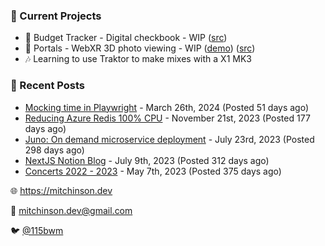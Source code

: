 ### 📌 Current Projects
- 💸 Budget Tracker - Digital checkbook - WIP ([src](https://github.com/bmitchinson/budget-entry))
- 📸 Portals - WebXR 3D photo viewing - WIP ([demo](https://portals.mitchinson.dev/)) ([src](https://github.com/bmitchinson/vr-jpg-viewer-webxr))
- 🎶 Learning to use Traktor to make mixes with a X1 MK3

### 📝 Recent Posts

- [Mocking time in Playwright](https://blog.mitchinson.dev/playwright-mock-time) - March 26th, 2024 (Posted 51 days ago)
- [Reducing Azure Redis 100% CPU](https://blog.mitchinson.dev/redis-cpu) - November 21st, 2023 (Posted 177 days ago)
- [Juno: On demand microservice deployment](https://blog.mitchinson.dev/juno) - July 23rd, 2023 (Posted 298 days ago)
- [NextJS Notion Blog](https://blog.mitchinson.dev/blog-2023) - July 9th, 2023 (Posted 312 days ago)
- [Concerts 2022 - 2023](https://blog.mitchinson.dev/concerts-2023) - May 7th, 2023 (Posted 375 days ago)

🌐 https://mitchinson.dev

💌 mitchinson.dev@gmail.com

🐦 [@115bwm](https://twitter.com/115bwm)